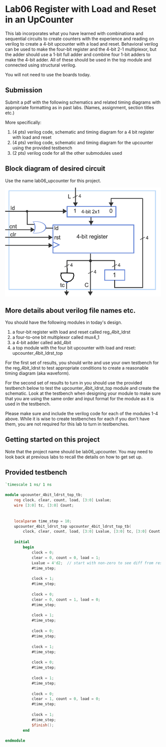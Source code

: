 # Lab06 Register with Load and Reset in an UpCounter
This lab incorporates what you have learned with combinationa and sequential circuits to create counters
with the experience and reading on verilog to create a 4-bit upcounter with a load and reset. Behavioral
verilog can be used to make the four-bit register and the 4-bit 2-1 multiplexor, but the adder should use a 
1-bit full adder and combine four 1-bit adders to make the 4-bit adder. All of these should be used in the
top module and connected using structural verilog.

You will not need to use the boards today.

## Submission
Submit a pdf with the following schematics and related timing diagrams
with appropriate formatting as in past labs. (Names, assignment, section titles etc.)

More specifically:
1) (4 pts) verilog code, schematic and timing diagram for a 4 bit register with load and reset
2) (4 pts) verilog code, schematic and timing diagram for the upcounter using the provided testbench
3) (2 pts) verilog code for all the other submodules used

## Block diagram of desired circuit
Use the name lab06_upcounter for this project.

![upcounter](upcounter4bit_ld_rst.png)

## More details about verilog file names etc.
You should have the following modules in today's design. 
1) a four-bit register with load and reset called reg_4bit_ldrst
2) a four-to-one bit multiplexor called mux4_1
3) a 4-bit adder called add_4bit 
4) a top module with the four bit upcounter with load and reset: upcounter_4bit_ldrst_top

For the first set of results, you should write and use your own testbench for the reg_4bit_ldrst to test appropriate 
conditions to create a reasonable timing diagram (aka waveform).

For the second set of results to turn in you should use the provided testbench below to test the
upcounter_4bit_ldrst_top module and create the schematic. Look at the testbench when designing your module 
to make sure that you are using the same order and input format for the module as it is used in the testbench.

Please make sure and include the verilog code for each of the modules 1-4 above. While it is wise to create testbenches
for each if you don't have them, you are not required for this lab to turn in testbenches.

## Getting started on this project
Note that the project name should be lab06_upcounter. You may need to look back at previous
labs to recall the details on how to get set up.

## Provided testbench

```verilog
`timescale 1 ns/ 1 ns

module upcounter_4bit_ldrst_top_tb;
    reg clock, clear, count, load, [3:0] Lvalue;
    wire [3:0] tc, [3:0] Count;
    
       
    localparam time_step = 10;
    upcounter_4bit_ldrst_top upcounter_4bit_ldrst_top_tb(
        clock, clear, count, load, [3:0] Lvalue, [3:0] tc, [3:0] Count);
    
    initial
        begin           
            clock = 0;
            clear = 0, count = 0, load = 1;
            Lvalue = 4'd2;  // start with non-zero to see diff from reset
            #time_step;
            
            clock = 1;
            #time_step;
                      
            clock = 0;
            clear = 0, count = 1, load = 0;
            #time_step;
                                              
            clock = 1;
            #time_step;
                        
            clock = 0;
            #time_step;
                 
            clock = 1;
            #time_step;
                       
            clock = 0;
            #time_step;
                 
            clock = 1;
            #time_step;

            clock = 0;
            clear = 1, count = 0, load = 0;
            #time_step;

            clock = 1;
            #time_step;
            $finish();         
        end
    
endmodule

```
